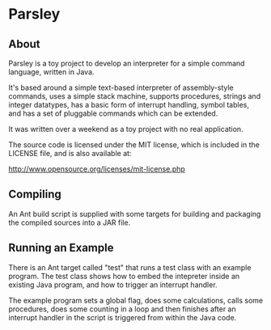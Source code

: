 # Parsley #

## About ##

Parsley is a toy project to develop an interpreter for a simple
command language, written in Java.

It's based around a simple text-based interpreter of assembly-style
commands, uses a simple stack machine, supports procedures, strings
and integer datatypes, has a basic form of interrupt handling, symbol
tables, and has a set of pluggable commands which can be extended.

It was written over a weekend as a toy project with no real application.

The source code is licensed under the MIT license, which is included
in the LICENSE file, and is also available at:

http://www.opensource.org/licenses/mit-license.php

## Compiling ##

An Ant build script is supplied with some targets for building and
packaging the compiled sources into a JAR file.

## Running an Example ##

There is an Ant target called "test" that runs a test class with
an example program. The test class shows how to embed the intepreter
inside an existing Java program, and how to trigger an interrupt
handler.

The example program sets a global flag, does some calculations,
calls some procedures, does some counting in a loop and then finishes
after an interrupt handler in the script is triggered from within the
Java code.